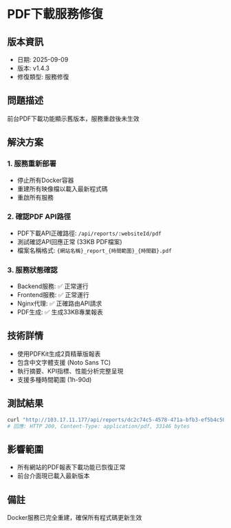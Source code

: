# PDF下載服務修復

## 版本資訊
- 日期: 2025-09-09
- 版本: v1.4.3
- 修復類型: 服務修復

## 問題描述
前台PDF下載功能顯示舊版本，服務重啟後未生效

## 解決方案

### 1. 服務重新部署
- 停止所有Docker容器
- 重建所有映像檔以載入最新程式碼
- 重啟所有服務

### 2. 確認PDF API路徑
- PDF下載API正確路徑: `/api/reports/:websiteId/pdf`
- 測試確認API回應正常 (33KB PDF檔案)
- 檔案名稱格式: `{網站名稱}_report_{時間範圍}_{時間戳}.pdf`

### 3. 服務狀態確認
- Backend服務: ✅ 正常運行
- Frontend服務: ✅ 正常運行  
- Nginx代理: ✅ 正確路由API請求
- PDF生成: ✅ 生成33KB專業報表

## 技術詳情
- 使用PDFKit生成2頁精華版報表
- 包含中文字體支援 (Noto Sans TC)
- 執行摘要、KPI指標、性能分析完整呈現
- 支援多種時間範圍 (1h-90d)

## 測試結果
```bash
curl "http://103.17.11.177/api/reports/dc2c74c5-4578-471a-bfb3-ef5b4c509b86/pdf"
# 回應: HTTP 200, Content-Type: application/pdf, 33146 bytes
```

## 影響範圍
- 所有網站的PDF報表下載功能已恢復正常
- 前台介面現已載入最新版本

## 備註
Docker服務已完全重建，確保所有程式碼更新生效